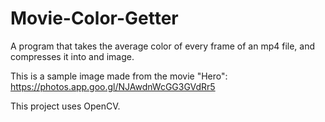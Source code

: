 # Movie-Color-Getter

A program that takes the average color of every frame of an mp4 file, and compresses it into and image.

This is a sample image made from the movie "Hero": https://photos.app.goo.gl/NJAwdnWcGG3GVdRr5

This project uses OpenCV.

